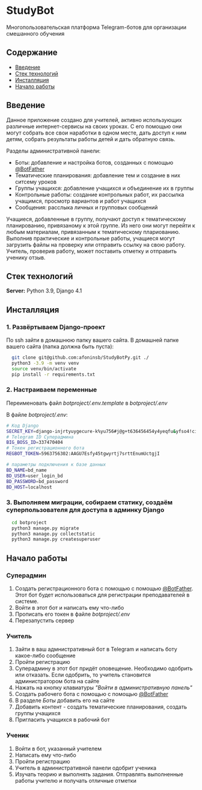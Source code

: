 
# StudyBot

Многопользовательская платформа Telegram-ботов для организации смешанного обучения

## Содержание
- [Введение](#start)
- [Стек технологий](#tech)
- [Инсталляция](#install)
- [Начало работы](#use)


<a name="start"></a> 
## Введение

Данное приложение создано для учителей, активно использующих различные интернет-сервисы на своих уроках. С его помощью они могут собрать все свои наработки в одном месте, дать доступ к ним детям, собрать результаты работы детей и дать обратную связь.

Разделы административной панели:
 - Боты: добавление и настройка ботов, созданных с помощью [@BotFather](https://t.me/BotFather)
 - Тематические планирования: добавление тем и создание в них ситсему уроков
 - Группы учащихся: добавление учащихся и объединение их в группы
 - Контрольные работы: создание контрольных работ, их рассылка учащимся, просмотр вариантов и работ учащихся
 - Сообщения: расслыка личных и групповых сообщений

Учащиеся, добавленные в группу, получают доступ к тематическому планированию, привязаному к этой группе. Из него они могут перейти к любым материалам, привязанным к тематическому плариованию. Выполнив практические и контрольные работы, учащиеся могут загрузить файлы на проверку или отправить ссылку на свою работу. Учитель, проверив работу, может поставить отметку и отправить ученику отзыв.

<a name="tech"></a> 
## Стек технологий

**Server:** Python 3.9, Django 4.1

<a name="install"></a> 
## Инсталляция

### 1. Развёртываем Django-проект

По ssh зайти в домашнюю папку вашего сайта. В домашней папке вашего сайта (папка должна быть пуста):
```bash
  git clone git@github.com:afoninsb/StudyBotPy.git ./
  python3 -3.9 -m venv venv
  source venv/bin/activate
  pip install -r requirements.txt
```
### 2. Настраиваем переменные
Переименовать файл _botproject/.env.template_ в _botproject/.env_

В файле _botproject/.env_:
```bash
# Код Django
SECRET_KEY=django-injrtyuygecure-k%yu756#j@g+t636456454y4yeqfu&yfso4!ci%s_&3mg5p
# Telegram ID Суперадмина
BIG_BOSS_ID=337470404
# Токен регистрационного бота
REGBOT_TOKEN=5963756302:AAGU7Esfy45tgwyrtj7srttEnumUctgjI

# параметры подключения к базе данных
BD_NAME=bd_name
BD_USER=user_login_bd
BD_PASSWORD=bd_password
BD_HOST=localhost
```

### 3. Выполняем миграции, собираем статику, создаём суперпользователя для доступа в админку Django
```bash
  cd botproject
  python3 manage.py migrate
  python3 manage.py collectstatic
  python3 manage.py createsuperuser
```

<a name="use"></a> 
## Начало работы

### Суперадмин
1. Создать регистрационного бота с помощью с помощью [@BotFather](https://t.me/BotFather). Этот бот будет использоваться для регистрации преподавателей в системе.
2. Войти в этот бот и написать ему что-либо
3. Прописать его токен в файле _botproject/.env_
4. Перезапустить сервер

### Учитель
1. Зайти в ваш адмнистративный бот в Telegram и написать боту какое-либо сообщение
2. Пройти регистрацию
3. Суперадмину в этот бот придёт оповещение. Необходимо одобрить или отказать. Если одобрить, то учитель становится администратором бота на сайте
4. Нажать на кнопку клавиатуры _"Войти в административную панель"_
5. Создать рабочего бота с помощью с помощью [@BotFather](https://t.me/BotFather)
6. В разделе _Боты_ добавить его на сайте
7. Добавить контент - создать тематические планирования, создать группы учащихся
8. Пригласить учащихся в рабочий бот

### Ученик
1. Войти в бот, указанный учителем
2. Написать ему что-либо
3. Пройти регистрацию
4. Учитель в административной панели одобрит ученика
5. Изучать теорию и выполнять задания. Отправлять выполненные работы учителю и получать отличные отметки


